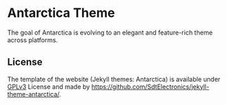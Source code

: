 # Antarctica Theme

The goal of Antarctica is evolving to an elegant and feature-rich theme across platforms.

## License
The template of the website (Jekyll themes: Antarctica) is available under [GPLv3](LICENSE) License and made by https://github.com/SdtElectronics/jekyll-theme-antarctica/.